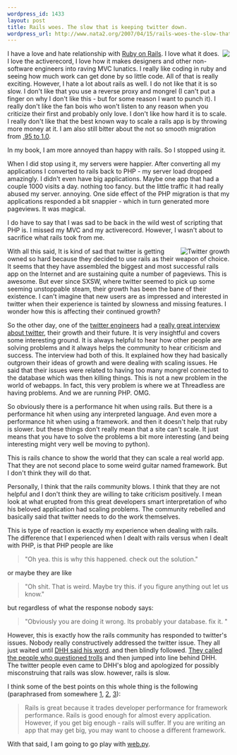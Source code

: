 ```yaml
--- 
wordpress_id: 1433
layout: post
title: Rails woes. The slow that is keeping twitter down.
wordpress_url: http://www.nata2.org/2007/04/15/rails-woes-the-slow-that-is-keeping-twitter-down/
---
```

<img src="http://farm1.static.flickr.com/155/427451213_330f07f72e_m.jpg" align="right" />I have a love and hate relationship with <a href="http://www.rubyonrails.com">Ruby on Rails</a>. I love what it does. I love the activerecord, I love how it makes designers and other non-software engineers into raving MVC lunatics. I really like coding in ruby and seeing how much work can get done by so little code. All of that is really exciting. However, I hate a lot about rails as well. I do not like that it is so slow. I don't like that you use a reverse proxy and mongrel (I can't put a finger on why I don't like this - but for some reason I want to punch it). I really don't like the fan bois who won't listen to any reason when you criticize their first and probably only love. I don't like how hard it is to scale. I really don't like that the best known way to scale a rails app is by throwing more money at it. I am also still bitter about the not so smooth migration from <a href="http://manuals.rubyonrails.com/export/html/19">.95 to 1.0</a>.

In my book, I am more annoyed than happy with rails. So I stopped using it.

When I did stop using it, my servers were happier. After converting all my applications I converted to rails back to PHP - my server load dropped amazingly. I didn't even have big applications. Maybe one app that had a couple 1000 visits a day. nothing too fancy. but the little traffic it had really abused my server. annoying. One side effect of the PHP migration is that my applications responded a bit snappier - which in turn generated more pageviews. It was magical.

I do have to say that I was sad to be back in the wild west of scripting that PHP is. I missed my MVC and my activerecord. However, I wasn't about to sacrifice what rails took from me.

<a href="http://www.statsaholic.com/twitter.com"><img src="http://traffic.alexa.com/graph?u=twitter.com&amp;r=2m&amp;y=r&amp;z=1&amp;h=90&amp;w=205&amp;f=555555&amp;o=l&amp;o=f&amp;p=-1" alt="Twitter growth" align="right" border="0" /></a>With all this said, It is kind of sad that twitter is getting owned so hard because they decided to use rails as their weapon of choice. It seems that they have assembled the biggest and most successful rails app on the Internet and are sustaining quite a number of pageviews. This is awesome. But ever since SXSW, where twitter seemed to pick up some seeming unstoppable steam, their  growth has been the bane of their existence.  I can't imagine that new users are as impressed and interested in twitter when their experience is tainted by slowness and missing features. I wonder how this is affecting their continued growth?

So the other day, one of the <a href="http://al3x.net/">twitter engineers</a> had a <a href="http://www.radicalbehavior.com/5-question-interview-with-twitter-developer-alex-payne/">really great interview about twitter</a>, their growth and their future. It is very insightful and covers some interesting ground. It is always helpful to hear how other people are solving problems and it always helps the community to hear criticism and success. The interview had both of this. It explained how they had basically outgrown their ideas of growth and were dealing with scaling issues. He said that their issues were related to having too many mongrel connected to the database which was then killing things. This is not a new problem in the world of webapps. In fact, this very problem is where we at Threadless are having problems. And we are running PHP. OMG.

So obviously there is a performance hit when using rails. But there is a performance hit when using any interpreted language. And even more a performance hit when using a framework. and then it doesn't help that ruby is slower. but these things don't really mean that a site can't scale. It just means that you have to solve the problems a bit more interesting (and being interesting might very well be moving to python).

This is rails chance to show the world that they can scale a real world app. That they are not second place to some weird guitar named framework. But I don't think they will do that.

Personally, I think that the rails community blows. I think that they are not helpful and I don't think they are willing to take criticism positively. I mean look at what erupted from this great developers smart interpretation of who his beloved application had scaling problems. The community rebelled and basically said that twitter needs to do the work themselves.

This is type of reaction is exactly my experience when dealing with rails. The difference that I experienced when I dealt with rails versus when I dealt with PHP, is that PHP people are like
<blockquote>"Oh yea. this is why this happened. check out the solution."</blockquote>
or maybe they are like
<blockquote>"Oh shit. That is weird. Maybe try this. if you figure anything out let us know."</blockquote>
but regardless of what the response nobody says:
<blockquote>"Obviously you are doing it wrong. Its probably your database. fix it. "</blockquote>
However, this is exactly how the rails community has responded to twitter's issues. Nobody really constructively addressed the twitter issue. They all just waited until <a href="http://www.loudthinking.com/arc/000608.html">DHH said his word</a>. and then blindly followed. <a href="http://www.loudthinking.com/arc/000610.html#comments">They called the people who questioned trolls</a> and then jumped into line behind DHH. The twitter people even came to DHH's blog and apologized for possibly misconstruing that rails was slow. however, rails is slow.

I think some of the best points on this whole thing is the following (paraphrased from somewhere <a href="http://laughingmeme.org/2007/04/12/twitter-ruby-and-scaling/">1</a>, <a href="http://rc3.org/2007/04/twitter_develop.php">2</a>, <a href="http://benbarren.blogspot.com/2007/04/all-of-us-working-on-twitter-are-big.html">3</a>):
<blockquote>Rails is great because it trades developer performance for framework performance. Rails is good enough for almost every application. However, if you get big enough - rails will suffer. If you are writing an app that may get big, you may want to choose a different framework.</blockquote>
With that said, I am going to go play with <a href="http://webpy.org/">web.py</a>.
